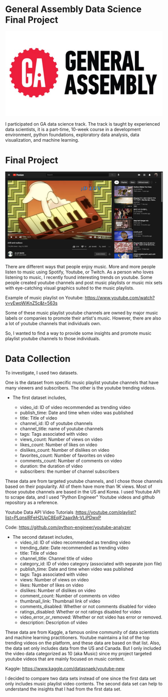 # General Assembly Data Science Final Project

![](images/GA.jpeg)

I participated on GA data science track. The track is taught by experienced data scientists, it is a part-time, 10-week course in a development environment, python foundations, exploratory data analysis, data visualization, and machine learning.  


# Final Project 

![](images/Youtube.png)

There are different ways that people enjoy music. More and more people listen to music using Spotify, Youtube, or Twitch. As a person who loves listening to music, I recently found interesting trends on youtube. Some people created youtube channels and post music playlists or music mix sets with eye-catching visual graphics suited to the music playlists.

Example of music playlist on Youtube: https://www.youtube.com/watch?v=yEwoWiKnZ5c&t=563s

Some of these music playlist youtube channels are owned by major music labels or companies to promote their artist's music. However, there are also a lot of youtube channels that individuals own.

So, I wanted to find a way to provide some insights and promote music playlist youtube channels to those individuals.


# Data Collection 

To investigate, I used two datasets.

One is the dataset from specific music playlist youtube channels that have many viewers and subscribers. The other is the youtube trending videos. 

* The first dataset includes, 

  - video_id: ID of video recommended as trending video
  - publish_time: Date and time when video was published
  - title: Title of video
  - channel_id: ID of youtube channels 
  - channel_title: name of youtube channels
  - tags: Tags associated with video
  - views_count: Number of views on video
  - likes_count: Number of likes on video
  - dislikes_count: Number of dislikes on video
  - favorites_count: Number of favorites on video
  - comments_count: Number of comments on video
  - duration: the duration of video
  - subscribers: the number of channel subscribers 

These data are from targeted youtube channels, and I chose those channels based on their popularity. All of them have more than 1K views. Most of those youtube channels are based in the US and Korea. I used Youtube API to scrape data, and I used "Python Engineer" Youtube videos and github repository as a reference. 

Youtube Data API Video Tutorials :https://youtube.com/playlist?list=PLqnslRFeH2UpC8EqlF2aax9A-VLiPDwxP

Code: https://github.com/python-engineer/youtube-analyzer

* The second dataset includes, 
  - video_id: ID of video recommended as trending video
  - trending_date: Date recommended as trending video
  - title: Title of video
  - channel_title: Channel title of video
  - category_id: ID of video category (associated with separate json file)
  - publish_time: Date and time when video was published
  - tags: Tags associated with video
  - views: Number of views on video
  - likes: Number of likes on video
  - dislikes: Number of dislikes on video
  - comment_count: Number of comments on video
  - thumbnail_link: Thumbnail link of video
  - comments_disabled: Whether or not comments disabled for video
  - ratings_disabled: Whether or not ratings disabled for video
  - video_error_or_removed: Whether or not video has error or removed.
  - description: Description of video

These data are from Kaggle, a famous online community of data scientists and machine learning practitioners. Youtube maintains a list of the top trending videos on the platform, and these data are based on that list. Also, the data set only includes data from the US and Canada. But I only included the video data categorized as 10 (aka Music) since my project targeted youtube videos that are mainly focused on music content. 

Kaggle: https://www.kaggle.com/datasnaek/youtube-new

I decided to compare two data sets instead of one since the first data set only includes music playlist video contents.  The second data set can help to understand the insights that I had from the first data set. 
